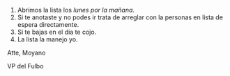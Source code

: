 1) Abrimos la lista los *lunes por la mañana*.
2) Si te anotaste y no podes ir trata de arreglar con la personas en lista de espera directamente.
3) Si te bajas en el dia te cojo.
4) La lista la manejo yo.

Atte, Moyano

VP del Fulbo
